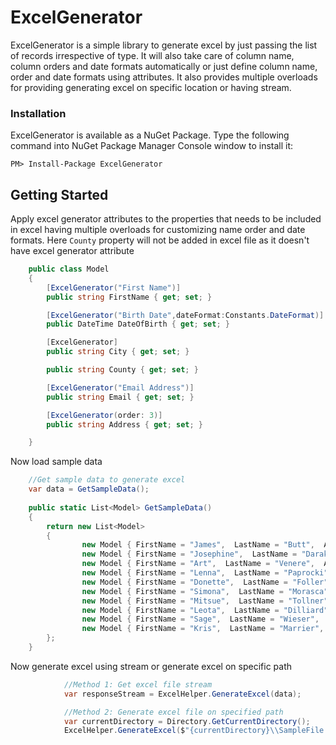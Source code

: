 # ExcelGenerator
ExcelGenerator is a simple library to generate excel by just passing the list of records irrespective of type. It will also take care 
of column name, column orders and date formats automatically or just define column name, order and date formats using attributes. 
It also provides multiple overloads for providing generating excel on specific location or having stream.

### Installation
ExcelGenerator is available as a NuGet Package. Type the following command into NuGet Package Manager Console window to install it:

```
PM> Install-Package ExcelGenerator
```

## Getting Started
Apply excel generator attributes to the properties that needs to be included in excel having multiple overloads for customizing name order and date formats. 
Here `County` property will not be added in excel file as it doesn't have excel generator attribute

```csharp
    public class Model
    {
        [ExcelGenerator("First Name")]
        public string FirstName { get; set; }

        [ExcelGenerator("Birth Date",dateFormat:Constants.DateFormat)]
        public DateTime DateOfBirth { get; set; }

        [ExcelGenerator]
        public string City { get; set; }

        public string County { get; set; }

        [ExcelGenerator("Email Address")]
        public string Email { get; set; }

        [ExcelGenerator(order: 3)]
        public string Address { get; set; }

    }
```

Now load sample data  
```csharp
    //Get sample data to generate excel 
    var data = GetSampleData();
            
	public static List<Model> GetSampleData()
    {
        return new List<Model>
        {
                new Model { FirstName = "James",  LastName = "Butt",  Address="6649 N Blue Gum St", City="New Orleans" , County="Orleans",  State="LA" , Zip = 70116, Phone="504-621-8927" , Email="jbutt@gmail.com", DateOfBirth=DateTime.Now},
                new Model { FirstName = "Josephine",  LastName = "Darakjy",  Address="4 B Blue Ridge Blvd", City="Brighton" , County="Livingston",  State="MI" , Zip = 48116, Phone="810-292-9388" , Email="josephine_darakjy@darakjy.org", DateOfBirth=DateTime.Now},
                new Model { FirstName = "Art",  LastName = "Venere",  Address="8 W Cerritos Ave #54", City="Bridgeport" , County="Gloucester",  State="NJ" , Zip = 8014, Phone="856-636-8749" , Email="art@venere.org", DateOfBirth=DateTime.Now},
                new Model { FirstName = "Lenna",  LastName = "Paprocki",  Address="639 Main St", City="Anchorage" , County="Anchorage",  State="AK" , Zip = 99501, Phone="907-385-4412" , Email="lpaprocki@hotmail.com", DateOfBirth=DateTime.Now},
                new Model { FirstName = "Donette",  LastName = "Foller",  Address="34 Center St", City="Hamilton" , County="Butler",  State="OH" , Zip = 45011, Phone="513-570-1893" , Email="donette.foller@cox.net", DateOfBirth=DateTime.Now},
                new Model { FirstName = "Simona",  LastName = "Morasca",  Address="3 Mcauley Dr", City="Ashland" , County="Ashland",  State="OH" , Zip = 44805, Phone="419-503-2484" , Email="simona@morasca.com", DateOfBirth=DateTime.Now},
                new Model { FirstName = "Mitsue",  LastName = "Tollner",  Address="7 Eads St", City="Chicago" , County="Cook",  State="IL" , Zip = 60632, Phone="773-573-6914" , Email="mitsue_tollner@yahoo.com", DateOfBirth=DateTime.Now},
                new Model { FirstName = "Leota",  LastName = "Dilliard",  Address="7 W Jackson Blvd", City="San Jose" , County="Santa Clara",  State="CA" , Zip = 95111, Phone="408-752-3500" , Email="leota@hotmail.com", DateOfBirth=DateTime.Now},
                new Model { FirstName = "Sage",  LastName = "Wieser",  Address="5 Boston Ave #88", City="Sioux Falls" , County="Minnehaha",  State="SD" , Zip = 57105, Phone="605-414-2147" , Email="sage_wieser@cox.net", DateOfBirth=DateTime.Now},
                new Model { FirstName = "Kris",  LastName = "Marrier",  Address="228 Runamuck Pl #2808", City="Baltimore" , County="Baltimore City",  State="MD" , Zip = 21224, Phone="410-655-8723" , Email="kris@gmail.com", DateOfBirth=DateTime.Now},
        };
    }
```

Now generate excel using stream or generate excel on specific path
```csharp
            //Method 1: Get excel file stream 
            var responseStream = ExcelHelper.GenerateExcel(data);

            //Method 2: Generate excel file on specified path 
            var currentDirectory = Directory.GetCurrentDirectory();
            ExcelHelper.GenerateExcel($"{currentDirectory}\\SampleFile.xlsx", data);

```
